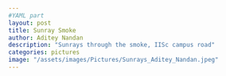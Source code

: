 ```yaml
---
#YAML part
layout: post
title: Sunray Smoke
author: Aditey Nandan 
description: "Sunrays through the smoke, IISc campus road"
categories: pictures
image: "/assets/images/Pictures/Sunrays_Aditey_Nandan.jpeg"
---
```

